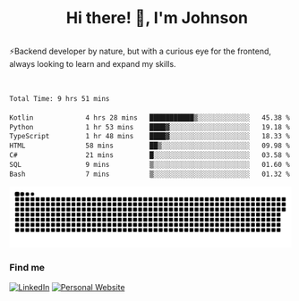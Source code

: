 <div id="user-content-toc">
  <ul align="center">
    <summary><h1 style="display: inline-block">Hi there! 👋, I'm Johnson</h1></summary>
  </ul>
</div>

⚡Backend developer by nature, but with a curious eye for the frontend, always looking to learn and expand my skills.

<br>


<!--START_SECTION:waka-->

```txt
Total Time: 9 hrs 51 mins

Kotlin             4 hrs 28 mins   ███████████▒░░░░░░░░░░░░░   45.38 %
Python             1 hr 53 mins    ████▓░░░░░░░░░░░░░░░░░░░░   19.18 %
TypeScript         1 hr 48 mins    ████▓░░░░░░░░░░░░░░░░░░░░   18.33 %
HTML               58 mins         ██▒░░░░░░░░░░░░░░░░░░░░░░   09.98 %
C#                 21 mins         █░░░░░░░░░░░░░░░░░░░░░░░░   03.58 %
SQL                9 mins          ▒░░░░░░░░░░░░░░░░░░░░░░░░   01.60 %
Bash               7 mins          ▒░░░░░░░░░░░░░░░░░░░░░░░░   01.32 %
```

<!--END_SECTION:waka-->

<picture>
  <source  srcset="https://github.com/joshwambere/joshwambere/blob/output/github-contribution-grid-snake-dark.svg?palette=github-dark">
  <source  srcset="https://github.com/joshwambere/joshwambere/blob/output/github-contribution-grid-snake.svg">
  <img alt="github contribution grid snake animation" src="https://github.com/joshwambere/joshwambere/blob/output/github-contribution-grid-snake.svg">
</picture>

### Find me
<a href="https://www.linkedin.com/in/dusabe-johnson" target="_blank"><img src="https://img.shields.io/badge/LinkedIn-%230077B5.svg?&style=flat&logo=linkedin&logoColor=white" alt="LinkedIn"></a>
‎‎ [![Personal Website](https://img.shields.io/badge/visit-Johnsonis.me-blue)](https://johnsonis.me/)
